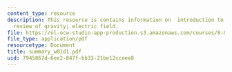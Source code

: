 ```yaml
---
content_type: resource
description: This resource is contains information on  introduction to TEAL; fields;
  review of gravity; electric field.
file: https://ol-ocw-studio-app-production.s3.amazonaws.com/courses/8-02-physics-ii-electricity-and-magnetism-spring-2007/7945867d6ee2847fbb3321be12cceee8_summary_w01d1.pdf
file_type: application/pdf
resourcetype: Document
title: summary_w01d1.pdf
uid: 7945867d-6ee2-847f-bb33-21be12cceee8
---
```

